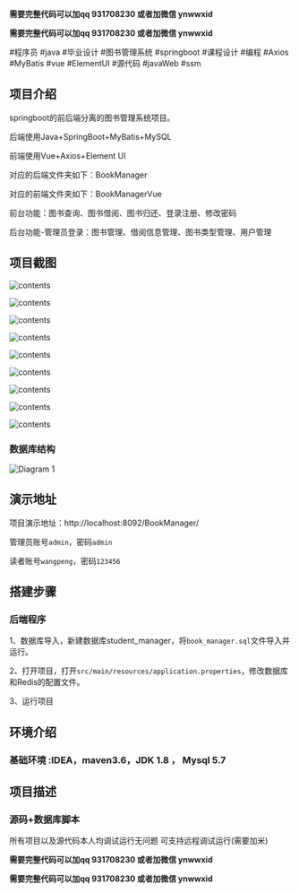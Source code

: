**需要完整代码可以加qq  931708230 或者加微信  ynwwxid**

**需要完整代码可以加qq  931708230 或者加微信  ynwwxid**

#程序员 #java #毕业设计 #图书管理系统 #springboot #课程设计 #编程 #Axios #MyBatis #vue #ElementUI #源代码 #javaWeb #ssm 
## 项目介绍

springboot的前后端分离的图书管理系统项目。

后端使用Java+SpringBoot+MyBatis+MySQL

前端使用Vue+Axios+Element UI

对应的后端文件夹如下：BookManager

对应的前端文件夹如下：BookManagerVue


前台功能：图书查询、图书借阅、图书归还、登录注册、修改密码

后台功能-管理员登录：图书管理、借阅信息管理、图书类型管理、用户管理

## 项目截图

![contents](./picture/picture1.png)

![contents](./picture/picture2.png)

![contents](./picture/picture3.png)

![contents](./picture/picture4.png)

![contents](./picture/picture5.png)

![contents](./picture/picture6.png)

![contents](./picture/picture7.png)

![contents](./picture/picture8.png)

![contents](./picture/picture9.png)

### 数据库结构

![Diagram 1](./picture/picture10.jpg)

## 演示地址

项目演示地址：http://localhost:8092/BookManager/

管理员账号`admin`，密码`admin`

读者账号`wangpeng`，密码`123456`

## 搭建步骤

### 后端程序

1、数据库导入，新建数据库student_manager，将`book_manager.sql`文件导入并运行。

2、打开项目，打开`src/main/resources/application.properties`，修改数据库和Redis的配置文件。

3、运行项目

## 环境介绍

### 基础环境 :IDEA，maven3.6，JDK 1.8 ， Mysql 5.7

## 项目描述

### 源码+数据库脚本 

所有项目以及源代码本人均调试运行无问题 可支持远程调试运行(需要加米)
	
**需要完整代码可以加qq  931708230 或者加微信 ynwwxid**

**需要完整代码可以加qq  931708230 或者加微信  ynwwxid**








